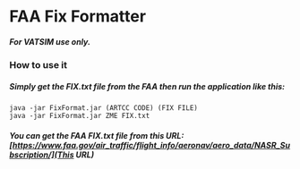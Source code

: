 # FAA Fix Formatter
##### For VATSIM use only.

### How to use it

##### Simply get the FIX.txt file from the FAA then run the application like this: 

```
java -jar FixFormat.jar (ARTCC CODE) (FIX FILE)
java -jar FixFormat.jar ZME FIX.txt
```
##### You can get the FAA FIX.txt file from this URL: [https://www.faa.gov/air_traffic/flight_info/aeronav/aero_data/NASR_Subscription/](This URL)
